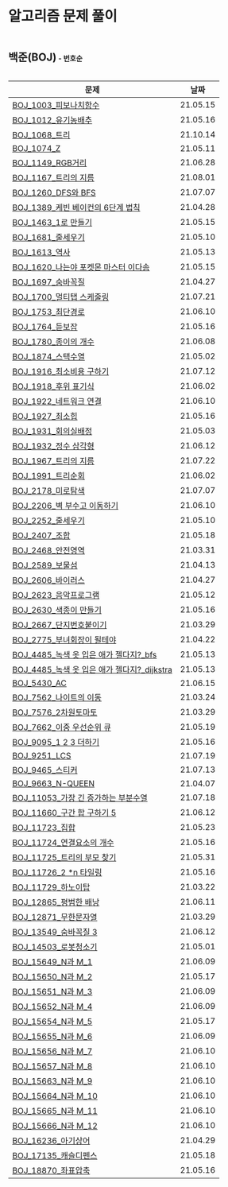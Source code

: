 # 알고리즘 문제 풀이



<h2 style="display: inline-block">백준(BOJ)</h2> <h4 style="display: inline-block;">- 번호순</h4>

| 문제                                                         | 날짜     |
| ------------------------------------------------------------ | -------- |
| [BOJ_1003_피보나치함수](BOJ_1003_피보나치함수.py)            | 21.05.15 |
| [BOJ_1012_유기농배추](BOJ_1012_유기농배추.py)                | 21.05.16 |
| [BOJ_1068_트리](BOJ_1068_트리.py)                            | 21.10.14 |
| [BOJ_1074_Z](BOJ_1074_Z.py)                                  | 21.05.11 |
| [BOJ_1149_RGB거리](BOJ_1149_RGB거리.py)                      | 21.06.28 |
| [BOJ_1167_트리의 지름](BOJ_1167_트리의지름.py)               | 21.08.01 |
| [BOJ_1260_DFS와 BFS](BOJ_1260_DFS와BFS.py)                   | 21.07.07 |
| [BOJ_1389_케빈 베이컨의 6단계 법칙](BOJ_1389_케빈베이컨의6단계법칙.py) | 21.04.28 |
| [BOJ_1463_1로 만들기](BOJ_1463_1로만들기.py)                 | 21.05.15 |
| [BOJ_1681_줄세우기](BOJ_1681_줄세우기.py)                    | 21.05.10 |
| [BOJ_1613_역사](BOJ_1613_역사.py)                            | 21.05.13 |
| [BOJ_1620_나는야 포켓몬 마스터 이다솜](BOJ_1620_나는야포켓몬마스터이다솜.py) | 21.05.15 |
| [BOJ_1697_숨바꼭질](BOJ_1697_숨바꼭질.py)                    | 21.04.27 |
| [BOJ_1700_멀티탭 스케줄링](BOJ_1700_멀티탭스케줄링.py)       | 21.07.21 |
| [BOJ_1753_최단경로](BOJ_1753_최단경로.py)                    | 21.06.10 |
| [BOJ_1764_듣보잡](BOJ_1764_듣보잡.py)                        | 21.05.16 |
| [BOJ_1780_종이의 개수](BOJ_1780_종이의개수.py)               | 21.06.08 |
| [BOJ_1874_스택수열](BOJ_1874_스택수열.py)                    | 21.05.02 |
| [BOJ_1916_최소비용 구하기](BOJ_1916_최소비용구하기.py)       | 21.07.12 |
| [BOJ_1918_후위 표기식](BOJ_1918_후위표기식.py)               | 21.06.02 |
| [BOJ_1922_네트워크 연결](BOJ_1922_네트워크연결.py)           | 21.06.10 |
| [BOJ_1927_최소힙](BOJ_1927_최소힙.py)                        | 21.05.16 |
| [BOJ_1931_회의실배정](BOJ_1931_회의실배정.py)                | 21.05.03 |
| [BOJ_1932_정수 삼각형](BOJ_1932_정수삼각형.py)               | 21.06.12 |
| [BOJ_1967_트리의 지름](BOJ_1967_트리의지름.py)               | 21.07.22 |
| [BOJ_1991_트리순회](BOJ_1991_트리순회.py)                    | 21.06.02 |
| [BOJ_2178_미로탐색](BOJ_2178_미로탐색.py)                    | 21.07.07 |
| [BOJ_2206_벽 부수고 이동하기](BOJ_2206_벽부수고이동하기.py)  | 21.06.10 |
| [BOJ_2252_줄세우기](BOJ_2252_줄세우기.py)                    | 21.05.10 |
| [BOJ_2407_조합](BOJ_2407_조합.py)                            | 21.05.18 |
| [BOJ_2468_안전영역](BOJ_2468_안전영역.py)                    | 21.03.31 |
| [BOJ_2589_보물섬](BOJ_2589_보물섬.py)                        | 21.04.13 |
| [BOJ_2606_바이러스](BOJ_2606_바이러스_다시해보기.py)         | 21.04.27 |
| [BOJ_2623_음악프로그램](BOJ_2623_음악프로그램.py)            | 21.05.12 |
| [BOJ_2630_색종이 만들기](BOJ_2630_색종이만들기.py)           | 21.05.16 |
| [BOJ_2667_단지번호붙이기](BOJ_2667_단지번호붙이기.py)        | 21.03.29 |
| [BOJ_2775_부녀회장이 될테야](BOJ_2775_부녀회장이될테야.py)   | 21.04.22 |
| [BOJ_4485\_녹색 옷 입은 애가 젤다지?\_bfs](BOJ_4485_녹색옷입은애가젤다지.py) | 21.05.13 |
| [BOJ_4485\_녹색 옷 입은 애가 젤다지?\_dijkstra](BOJ_4485_젤다_다익.py) | 21.05.13 |
| [BOJ_5430_AC](BOJ_5430_AC.py)                                | 21.06.15 |
| [BOJ_7562_나이트의 이동](BOJ_7562_나이트의이동.py)           | 21.03.24 |
| [BOJ_7576_2차원토마토](BOJ_7576_2차원토마토.py)              | 21.03.29 |
| [BOJ_7662_이중 우선순위 큐](BOJ_7662_이중우선순위큐.py)      | 21.05.19 |
| [BOJ_9095_1 2 3 더하기](BOJ_9095_123더하기.py)               | 21.05.16 |
| [BOJ_9251_LCS](BOJ_9251_LCS.py)                              | 21.07.19 |
| [BOJ_9465_스티커](BOJ_9465_스티커.py)                        | 21.07.13 |
| [BOJ_9663_N-QUEEN](BOJ_9663_NQUEEN.py)                       | 21.04.07 |
| [BOJ_11053_가장 긴 증가하는 부분수열](BOJ_11053_가장긴증가하는부분수열.py) | 21.07.18 |
| [BOJ_11660_구간 합 구하기 5](BOJ_11660_구간합구하기5.py)     | 21.06.12 |
| [BOJ_11723_집합](BOJ_11723_집합.py)                          | 21.05.23 |
| [BOJ_11724_연결요소의 개수](BOJ_11724_연결요소의개수.py)     | 21.05.16 |
| [BOJ_11725_트리의 부모 찾기](BOJ_11725_트리의부모찾기.py)    | 21.05.31 |
| [BOJ_11726_2 *n 타일링](BOJ_11726_2n타일링.py)               | 21.05.16 |
| [BOJ_11729_하노이탑](BOJ_11729_하노이탑.py)                  | 21.03.22 |
| [BOJ_12865_평범한 배낭](BOJ_12865_평범한배낭.py)             | 21.06.11 |
| [BOJ_12871_무한문자열](BOJ_12871_무한문자열.py)              | 21.03.29 |
| [BOJ_13549_숨바꼭질 3](BOJ_13549_숨바꼭질3.py)               | 21.06.12 |
| [BOJ_14503_로봇청소기](BOJ_14503_로봇청소기.py)              | 21.05.01 |
| [BOJ_15649\_N과 M\_1](BOJ_15649_N과M_1.py)                   | 21.06.09 |
| [BOJ_15650\_N과 M\_2](BOJ_15650_N과M_2.py)                   | 21.05.17 |
| [BOJ_15651\_N과 M\_3](BOJ_15651_N과M_3.py)                   | 21.06.09 |
| [BOJ_15652\_N과 M\_4](BOJ_15652_N과M_4.py)                   | 21.06.09 |
| [BOJ_15654\_N과 M\_5](BOJ_15654_N과M_5.py)                   | 21.05.17 |
| [BOJ_15655\_N과 M\_6](BOJ_15655_N과M_6.py)                   | 21.06.09 |
| [BOJ_15656\_N과 M\_7](BOJ_15656_N과M_7.py)                   | 21.06.10 |
| [BOJ_15657\_N과 M\_8](BOJ_15657_N과M_8.py)                   | 21.06.10 |
| [BOJ_15663\_N과 M\_9](BOJ_15663_N과M_9.py)                   | 21.06.10 |
| [BOJ_15664\_N과 M\_10](BOJ_15664_N과M_10.py)                 | 21.06.10 |
| [BOJ_15665\_N과 M\_11](BOJ_15665_N과M_11.py)                 | 21.06.10 |
| [BOJ_15666\_N과 M\_12](BOJ_15666_N과M_12.py)                 | 21.06.10 |
| [BOJ_16236_아기상어](BOJ_16236_아기상어.py)                  | 21.04.29 |
| [BOJ_17135_캐슬디펜스](BOJ_17135_캐슬디펜스.py)              | 21.05.18 |
| [BOJ_18870_좌표압축](BOJ_18870_좌표압축.py)                  | 21.05.16 |

